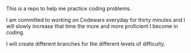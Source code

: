 This is a repo to help me practice coding problems. 

I am committed to working on Codewars everyday for thirty minutes and I will slowly increase that time the more and more proficient I become in coding. 

I will create different branches for the different levels of difficulty. 
